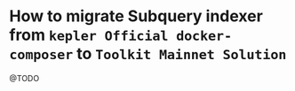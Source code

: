 # How to migrate Subquery indexer from `kepler Official docker-composer` to `Toolkit Mainnet Solution`

@TODO


